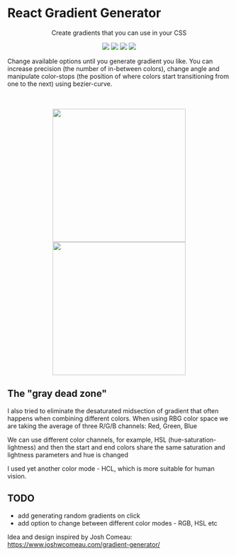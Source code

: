 # React Gradient Generator

<p align="center">Create gradients that you can use in your CSS</p>

<div align="center">
  <img src="https://img.shields.io/badge/react-blue" />
  <img src="https://img.shields.io/badge/typescript-blue" />
  <img src="https://img.shields.io/badge/chromajs-green" />
  <img src="https://img.shields.io/badge/pnpm-blue" />
</div>

Change available options until you generate gradient you like. You can increase precision (the number of in-between colors), change angle and manipulate color-stops (the position of where colors start transitioning from one to the next) using bezier-curve.

<br />
<br />

<div align="center">
  <img src="https://github.com/user-attachments/assets/e194e177-1aaf-4492-b82f-c9cb20437c60"
       style="height: 300px; width: auto; object-fit: cover;" />
  <img src="https://github.com/user-attachments/assets/675ba18f-295d-4879-a9e9-9d50b189e759"
       style="height: 300px; width: auto; object-fit: cover;" />
</div>

## The "gray dead zone"

I also tried to eliminate the desaturated midsection of gradient that often happens when combining different colors.
When using RBG color space we are taking the average of three R/G/B channels: Red, Green, Blue

We can use different color channels, for example, HSL (hue-saturation-lightness) and then the start and end colors share the same saturation and lightness parameters and hue is changed

I used yet another color mode - HCL, which is more suitable for human vision.

## TODO

- add generating random gradients on click
- add option to change between different color modes - RGB, HSL etc


Idea and design inspired by Josh Comeau: https://www.joshwcomeau.com/gradient-generator/